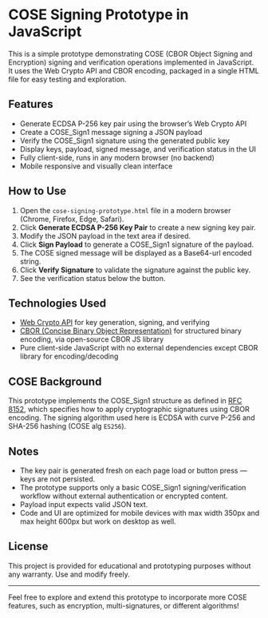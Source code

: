 # COSE Signing Prototype in JavaScript

This is a simple prototype demonstrating COSE (CBOR Object Signing and Encryption) signing and verification operations implemented in JavaScript. It uses the Web Crypto API and CBOR encoding, packaged in a single HTML file for easy testing and exploration.

## Features

- Generate ECDSA P-256 key pair using the browser’s Web Crypto API
- Create a COSE_Sign1 message signing a JSON payload
- Verify the COSE_Sign1 signature using the generated public key
- Display keys, payload, signed message, and verification status in the UI
- Fully client-side, runs in any modern browser (no backend)
- Mobile responsive and visually clean interface

## How to Use

1. Open the `cose-signing-prototype.html` file in a modern browser (Chrome, Firefox, Edge, Safari).
2. Click **Generate ECDSA P-256 Key Pair** to create a new signing key pair.
3. Modify the JSON payload in the text area if desired.
4. Click **Sign Payload** to generate a COSE_Sign1 signature of the payload.
5. The COSE signed message will be displayed as a Base64-url encoded string.
6. Click **Verify Signature** to validate the signature against the public key.
7. See the verification status below the button.

## Technologies Used

- [Web Crypto API](https://developer.mozilla.org/en-US/docs/Web/API/Web_Crypto_API) for key generation, signing, and verifying
- [CBOR (Concise Binary Object Representation)](https://datatracker.ietf.org/doc/html/rfc7049) for structured binary encoding, via open-source CBOR JS library
- Pure client-side JavaScript with no external dependencies except CBOR library for encoding/decoding

## COSE Background

This prototype implements the COSE_Sign1 structure as defined in [RFC 8152](https://datatracker.ietf.org/doc/html/rfc8152), which specifies how to apply cryptographic signatures using CBOR encoding. The signing algorithm used here is ECDSA with curve P-256 and SHA-256 hashing (COSE alg `ES256`).

## Notes

- The key pair is generated fresh on each page load or button press — keys are not persisted.
- The prototype supports only a basic COSE_Sign1 signing/verification workflow without external authentication or encrypted content.
- Payload input expects valid JSON text.
- Code and UI are optimized for mobile devices with max width 350px and max height 600px but work on desktop as well.

## License

This project is provided for educational and prototyping purposes without any warranty. Use and modify freely.

---

Feel free to explore and extend this prototype to incorporate more COSE features, such as encryption, multi-signatures, or different algorithms!

